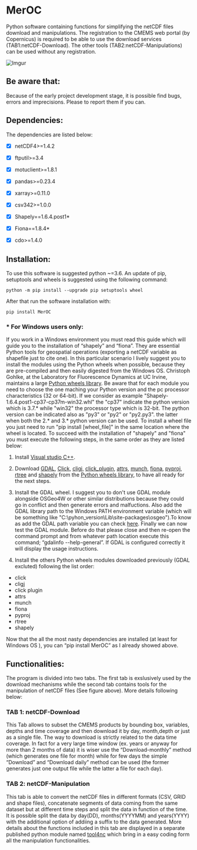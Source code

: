 # MerOC

Python software containing functions for simplifying the netCDF files download and manipulations. The registration to the CMEMS web portal (by Copernicus) is required to be able to use the download services (TAB1:netCDF-Download). The other tools (TAB2:netCDF-Manipulations) can be used without any registration.

![Imgur](https://i.imgur.com/oDEhCIX.png?raw=true)


## Be aware that:

Because of the early project development stage, it is possible find bugs, errors and imprecisions. Please to report them if you can.
  

## Dependencies:

The dependencies  are listed below:

- [x]  netCDF4>=1.4.2
- [x]  ftputil>=3.4
- [x]  motuclient>=1.8.1
- [x]  pandas>=0.23.4
- [x]  xarray>=0.11.0 
- [x]  csv342>=1.0.0
- [x]  Shapely==1.6.4.post1*
- [x]  Fiona==1.8.4*
- [x]  cdo>=1.4.0


## Installation:

To use this software is suggested python ~=3.6. An update of pip, setuptools and wheels is suggested using the following command:

```
python -m pip install --upgrade pip setuptools wheel
```

After that run the software installation with:

```
pip install MerOC
```
### * For Windows users only:

If you work in a Windows environment you must read this guide which will guide you to the installation of “shapely” and “fiona”. They are essential Python tools for geospatial operations (exporting a netCDF variable as shapefile just to cite one). In this particular scenario I lively suggest you to install the modules using the Python wheels when possible, because they are pre-compiled and then easily digested from the Windows OS. Christoph Gohlke, at the Laboratory for Fluorescence Dynamics at UC Irvine, maintains a large [Python wheels library](https://www.lfd.uci.edu/~gohlke/pythonlibs/). Be aware that for each module you need to choose the one maching your Python version and the pc processor characteristics (32 or 64-bit). If we consider as example "Shapely-1.6.4.post1-cp37-cp37m-win32.whl" the "cp37" indicate the python version which is 3.7.* while "win32" the processor type which is 32-bit. The python version can be indicated also as "py3" or "py2" or "py2.py3". the latter when both the 2.* and 3.* python version can be used. To install a wheel file you just need to run "pip install [wheel_file]"  in the same location where the wheel is located. To succeed with the installation of "shapely" and "fiona" you must execute the following steps, in the same order as they are listed below:

1) Install [Visual studio C++](https://www.microsoft.com/en-us/download/details.aspx?id=48145).
 
2) Download [GDAL](https://www.lfd.uci.edu/~gohlke/pythonlibs/#gdal), [Click](https://www.lfd.uci.edu/~gohlke/pythonlibs/#click), [cligj](https://www.lfd.uci.edu/~gohlke/pythonlibs/#cligj), [click_plugin](https://www.lfd.uci.edu/~gohlke/pythonlibs/#click), [attrs](https://www.lfd.uci.edu/~gohlke/pythonlibs/#attrs), [munch](https://www.lfd.uci.edu/~gohlke/pythonlibs/#munch), [fiona](https://www.lfd.uci.edu/~gohlke/pythonlibs/#fiona), [pyproj](https://www.lfd.uci.edu/~gohlke/pythonlibs/#pyproj), [rtree](https://www.lfd.uci.edu/~gohlke/pythonlibs/#rtree) and [shapely](https://www.lfd.uci.edu/~gohlke/pythonlibs/#shapely) from the [Python wheels library](https://www.lfd.uci.edu/~gohlke/pythonlibs/), to have all ready for the next steps.

3) Install the GDAL wheel. I suggest you to don't use GDAL module alongside OSGeo4W or other similar distributions because they could go in conflict and then generate errors and malfuctions. Also add the GDAL library path to the Windows PATH environment variable (which will be something like "C:\pyhon_version\Lib\site-packages\osgeo").To know as add the GDAL path variable  you can check [here](https://www.howtogeek.com/118594how-to-edit-your-system-path-for-easy-command-line-access/). Finally we can now test the GDAL module. Before do that please close and then re-open the command prompt and from whatever path location execute  this command; “gdalinfo --help-general”. If GDAL is configured correctly it will display the usage instructions.
 
4) Install the others Python wheels modules downloaded previously (GDAL excluted) following the list order:

- click
- cligj
- click plugin
- attrs
- munch
- fiona
- pyproj
- rtree
- shapely

Now that the all the most nasty dependencies are installed (at least for Windows OS ), you can “pip install MerOC” as I already showed above.


## Functionalities:

The program is divided into two tabs. The first tab is exslusively used by the download mechanisms while the second tab contains tools for the manipulation of netCDF files (See figure above). More details following below:

### TAB 1: netCDF-Download

This Tab allows to subset the CMEMS products by bounding box, variables, depths and time coverage and then download it by day, month,depth or just as a single file. The way to download is strictly related to the data time coverage. In fact for a very large time window (ex. years or anyway for more than 2 months of data) it is wiser use the “Download-monthly” method (which generates one file for month) while for few days the simple “Download” and “Download daily” method can be used (the former generates just one output file while the latter a file for each day).


### TAB 2: netCDF-Manipulation 

This tab is able to convert the netCDF files in different formats (CSV, GRID and shape files), concatenate segments of data coming from the same dataset but at different time steps and split the data in function of the time. It is possible split the data by day(DD), months(YYYYMM) and years(YYYY) with the additional option of addiing a suffix to the data generated. More details about the functions included in  this tab are displayed in a separate published python module named [tool4nc](https://pypi.org/project/tool4nc/) which bring in a easy coding form all the manipulation functionalities.






 













